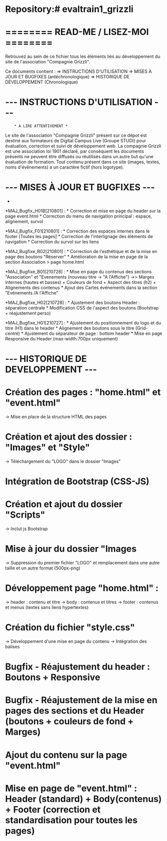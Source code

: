 # Repository:# evaltrain1_grizzli

# ======== READ-ME / LISEZ-MOI ======== #

Retrouvez au sein de ce fichier tous les éléments liés au développement du site de l'association "Compagnie Grizzli".

Ce documents contient :
=> INSTRUCTIONS D'UTILISATION
=> MISES À JOUR ET BUGFIXES (antéchronologique)
=> HISTORIQUE DE DÉVELOPPEMENT (Chronologique)

# --- INSTRUCTIONS D'UTILISATION --- #

        * A LIRE ATTENTIVEMENT *

Le site de l'association "Compagnie Grizzli" présent sur ce dépot est destiné aux formateurs de Digital Campus Live (Groupe STUDI) pour évaluation, correction et suivi de développement web. La compagnie Grizzli est une association loi 1901 déclaré, par conséquent les documents présents ne peuvent être diffusés ou réutilisés dans un autre but qu'une évaluation de formation. Tout contenu présent dans ce site (images, textes, noms d'événements) a un caractère fictif (hors logotype). 


# --- MISES À JOUR ET BUGFIXES --- #
*

*MAJ_Bugfix_H01B[210801] :
	* Correction et mise en page du header sur la page event.html
	* Correction du menu de navigation principal : espace, alignement, survol

*MAJ_Bugfix_F01[210801] :
	* Correction des espaces internes dans le footer [Toutes les pages]
	* Correction de l'interlignage des éléments de navigation
	* Correction du survol sur les liens

*MAJ_Bugfixe_B02[210801] :
	* Correction de l'esthétique et de la mise en page des boutons "Réserver"
	* Amélioration de la mise en page de la section Association > page home.html

*MAJ_Bugfixe_B01[210728] :
	* Mise en page du contenus des sections "Association" et "Evenements (nouveau titre -> "A l'Affiche")
	  ->> Marges internes (hautes et basses) + Couleurs de fond + Aspect des titres (h2) + Alignements des contenus
	* Ajout des Cartes événements dans la section "Evénements /A l'Affiche"
	
*MAJ_Bugfixe_H02[210728] :
	* Ajustement des boutons Header : séparation centrale
	* Modification CSS de l'aspect des boutons (Bootstrap + réajustement perso)

*MAJ_Bugfixe_H01[210727] : 
	* Ajustement du positionnement du logo et du titre (H1) dans le header
	* Alignement des boutons sous le titre (Grid-centré)
	* Ajustement du séparateur de page : bottom header
	* Mise en page Responsive du Header (max-width:700px uniquement)

# --- HISTORIQUE DE DEVELOPPEMENT  --- #

# Création des pages : "home.html" et "event.html"
 -> Mise en place de la structure HTML des pages

# Création et ajout des dossier : "Images" et "Style"
 -> Téléchargement du "LOGO" dans le dossier "Images"

# Intégration de Bootstrap (CSS-JS) 

# Création et ajout du dossier "Scripts"
-> Inclut js Bootstrap

# Mise à jour du dossier "Images
-> Suppression du premier fichier "LOGO" et remplacement dans une autre taille et un autre format (500px-png)

# Développement page "home.html" :
-> header : contenu et titre
-> body : contenus et titres
-> footer : contenus et menus (textes sans liens hypertextes)

# Création du fichier "style.css"
-> Développement d'une mise en page du contenu
-> Intégration des balises <link>

# Bugfix - Réajustement du header : Boutons + Responsive

# Bugfix - Réajustement de la mise en pages des sections et du Header (boutons + couleurs de fond + Marges)

# Ajout du contenu sur la page "event.html"

# Mise en page de "event.html" : Header (standard) + Body(contenus) + Footer (correction et standardisation pour toutes les pages)

# 
